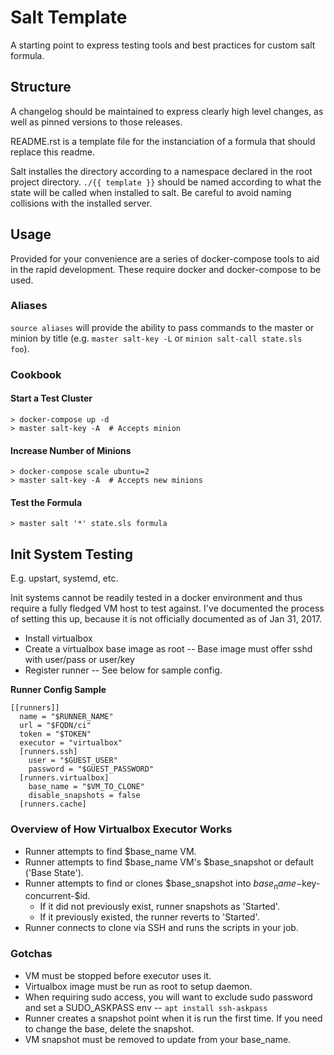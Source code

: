 # Salt Template #

A starting point to express testing tools and best practices for
custom salt formula.

## Structure ##

A changelog should be maintained to express clearly high level changes,
as well as pinned versions to those releases.

README.rst is a template file for the instanciation of a formula that
should replace this readme.

Salt installes the directory according to a namespace declared in the
root project directory. `./{{ template }}` should be named
according to what the state will be called when installed to salt.
Be careful to avoid naming collisions with the installed server.

## Usage ##

Provided for your convenience are a series of docker-compose tools
to aid in the rapid development. These require docker and docker-compose
to be used.

### Aliases ###
`source aliases` will provide the ability to pass commands to the master
or minion by title (e.g. `master salt-key -L` or `minion salt-call state.sls foo`).

### Cookbook ###

#### Start a Test Cluster ####

```
> docker-compose up -d
> master salt-key -A  # Accepts minion
```

#### Increase Number of Minions ####

```
> docker-compose scale ubuntu=2
> master salt-key -A  # Accepts new minions
```

#### Test the Formula ####

```
> master salt '*' state.sls formula
```


## Init System Testing ##

E.g. upstart, systemd, etc.

Init systems cannot be readily tested in a docker environment and thus
require a fully fledged VM host to test against. I've documented the
process of setting this up, because it is not officially documented as
of Jan 31, 2017.


* Install virtualbox
* Create a virtualbox base image as root -- Base image must offer sshd with user/pass or user/key
* Register runner -- See below for sample config.


__Runner Config Sample__
```
[[runners]]
  name = "$RUNNER_NAME"
  url = "$FQDN/ci"
  token = "$TOKEN"
  executor = "virtualbox"
  [runners.ssh]
    user = "$GUEST_USER"
    password = "$GUEST_PASSWORD"
  [runners.virtualbox]
    base_name = "$VM_TO_CLONE"
    disable_snapshots = false
  [runners.cache]
```

### Overview of How Virtualbox Executor Works ###
* Runner attempts to find $base_name VM.
* Runner attempts to find $base_name VM's $base_snapshot or default ('Base State').
* Runner attempts to find or clones $base_snapshot into $base_name-$key-concurrent-$id.
  - If it did not previously exist, runner snapshots as 'Started'.
  - If it previously existed, the runner reverts to 'Started'.
* Runner connects to clone via SSH and runs the scripts in your job.

### Gotchas ###
* VM must be stopped before executor uses it.
* Virtualbox image must be run as root to setup daemon.
* When requiring sudo access, you will want to exclude sudo password and set a SUDO_ASKPASS env -- `apt install ssh-askpass`
* Runner creates a snapshot point when it is run the first time. If you need to change the base, delete the snapshot.
* VM snapshot must be removed to update from your base_name.
